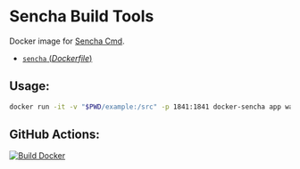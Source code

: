 # Sencha Build Tools

Docker image for [Sencha Cmd](https://www.sencha.com/products/extjs/cmd-download/).
- [`sencha` (*Dockerfile*)](https://github.com/rednoah/docker-sencha/blob/master/Dockerfile)

## Usage:
```sh
docker run -it -v "$PWD/example:/src" -p 1841:1841 docker-sencha app watch
```

## GitHub Actions:
[![Build Docker](https://github.com/rednoah/docker-sencha/actions/workflows/docker.yml/badge.svg)](https://github.com/rednoah/docker-sencha/actions/workflows/docker.yml)
